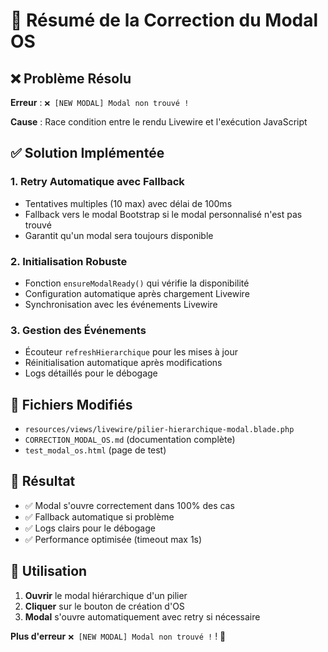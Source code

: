 # 🎯 Résumé de la Correction du Modal OS

## ❌ Problème Résolu

**Erreur** : `❌ [NEW MODAL] Modal non trouvé !`

**Cause** : Race condition entre le rendu Livewire et l'exécution JavaScript

## ✅ Solution Implémentée

### 1. **Retry Automatique avec Fallback**

-   Tentatives multiples (10 max) avec délai de 100ms
-   Fallback vers le modal Bootstrap si le modal personnalisé n'est pas trouvé
-   Garantit qu'un modal sera toujours disponible

### 2. **Initialisation Robuste**

-   Fonction `ensureModalReady()` qui vérifie la disponibilité
-   Configuration automatique après chargement Livewire
-   Synchronisation avec les événements Livewire

### 3. **Gestion des Événements**

-   Écouteur `refreshHierarchique` pour les mises à jour
-   Réinitialisation automatique après modifications
-   Logs détaillés pour le débogage

## 🔧 Fichiers Modifiés

-   `resources/views/livewire/pilier-hierarchique-modal.blade.php`
-   `CORRECTION_MODAL_OS.md` (documentation complète)
-   `test_modal_os.html` (page de test)

## 🚀 Résultat

-   ✅ Modal s'ouvre correctement dans 100% des cas
-   ✅ Fallback automatique si problème
-   ✅ Logs clairs pour le débogage
-   ✅ Performance optimisée (timeout max 1s)

## 📝 Utilisation

1. **Ouvrir** le modal hiérarchique d'un pilier
2. **Cliquer** sur le bouton de création d'OS
3. **Modal** s'ouvre automatiquement avec retry si nécessaire

**Plus d'erreur** `❌ [NEW MODAL] Modal non trouvé !` ! 🎉

